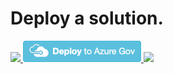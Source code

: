 # Deploy a solution.

<a href="https://portal.azure.com/#create/Microsoft.Template/uri/https%3A%2F%2Fraw.githubusercontent.com%2FSupraconductor%2Fmyazuretemplates%2Fmaster%2FMEAN%2Fazuredeploy.json" target="_blank">
    <img src="http://azuredeploy.net/deploybutton.png"/>
</a>
<a href="https://portal.azure.us/#create/Microsoft.Template/uri/https%3A%2F%2Fraw.githubusercontent.com%2FSupraconductor%2Fmyazuretemplates%2Fmaster%2FMEAN%2Fazuredeploy.json" target="_blank">
<img src="https://raw.githubusercontent.com/Azure/azure-quickstart-templates/master/1-CONTRIBUTION-GUIDE/images/deploytoazuregov.png"
</a>
<a href="http://armviz.io/#/?load=https%3A%2F%2Fraw.githubusercontent.com%2FSupraconductor%2Fmyazuretemplates%2Fmaster%2FMEAN%2Fazuredeploy.json" target="_blank">
    <img src="http://armviz.io/visualizebutton.png"/>
</a>


